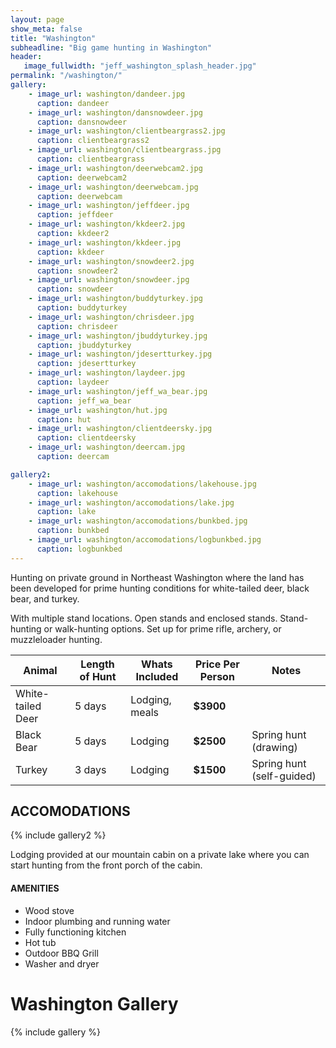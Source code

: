 ```yaml
---
layout: page
show_meta: false
title: "Washington"
subheadline: "Big game hunting in Washington"
header:
   image_fullwidth: "jeff_washington_splash_header.jpg"
permalink: "/washington/"
gallery:
    - image_url: washington/dandeer.jpg
      caption: dandeer
    - image_url: washington/dansnowdeer.jpg
      caption: dansnowdeer
    - image_url: washington/clientbeargrass2.jpg
      caption: clientbeargrass2
    - image_url: washington/clientbeargrass.jpg
      caption: clientbeargrass
    - image_url: washington/deerwebcam2.jpg
      caption: deerwebcam2
    - image_url: washington/deerwebcam.jpg
      caption: deerwebcam
    - image_url: washington/jeffdeer.jpg
      caption: jeffdeer
    - image_url: washington/kkdeer2.jpg
      caption: kkdeer2
    - image_url: washington/kkdeer.jpg
      caption: kkdeer
    - image_url: washington/snowdeer2.jpg
      caption: snowdeer2
    - image_url: washington/snowdeer.jpg
      caption: snowdeer
    - image_url: washington/buddyturkey.jpg
      caption: buddyturkey
    - image_url: washington/chrisdeer.jpg
      caption: chrisdeer
    - image_url: washington/jbuddyturkey.jpg
      caption: jbuddyturkey
    - image_url: washington/jdesertturkey.jpg
      caption: jdesertturkey
    - image_url: washington/laydeer.jpg
      caption: laydeer
    - image_url: washington/jeff_wa_bear.jpg
      caption: jeff_wa_bear
    - image_url: washington/hut.jpg
      caption: hut
    - image_url: washington/clientdeersky.jpg
      caption: clientdeersky
    - image_url: washington/deercam.jpg
      caption: deercam

gallery2:
    - image_url: washington/accomodations/lakehouse.jpg
      caption: lakehouse
    - image_url: washington/accomodations/lake.jpg
      caption: lake
    - image_url: washington/accomodations/bunkbed.jpg
      caption: bunkbed
    - image_url: washington/accomodations/logbunkbed.jpg
      caption: logbunkbed
---
```

Hunting on private ground in Northeast Washington where the land has been developed for prime hunting conditions for white-tailed deer, black bear, and turkey.

With multiple stand locations.  Open stands and enclosed stands.  Stand-hunting or walk-hunting options.
Set up for prime rifle, archery, or muzzleloader hunting.

| Animal            | Length of Hunt | Whats Included | Price Per Person | Notes |
| ----------------- | -------------- | -------------- | ---------------- | ----- |
| White-tailed Deer | 5 days         | Lodging, meals | **$3900**        |       |
| Black Bear        | 5 days         | Lodging        | **$2500**        | Spring hunt (drawing) |
| Turkey            | 3 days         | Lodging        | **$1500**        | Spring hunt (self-guided) |

## ACCOMODATIONS

{% include gallery2 %}

Lodging provided at our mountain cabin on a private lake where you can start hunting from the front porch of the cabin.

#### AMENITIES

- Wood stove
- Indoor plumbing and running water
- Fully functioning kitchen
- Hot tub
- Outdoor BBQ Grill
- Washer and dryer


# Washington Gallery

{% include gallery %}
